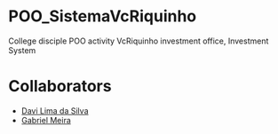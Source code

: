 # POO_SistemaVcRiquinho
College disciple POO activity VcRiquinho investment office, Investment System

# Collaborators
<ul>
<li><a href="https://github.com/DavLM">Davi Lima da Silva</a></li>
<li><a href="https://github.com/meira-gabriel">Gabriel Meira</a></li>
</ul>
